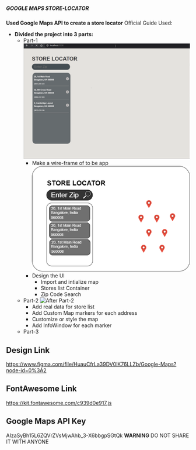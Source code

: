 ##### GOOGLE MAPS STORE-LOCATOR
**Used Google Maps API to create a store locator**
    Official Guide Used: []()
* **Divided the project into 3 parts:**
    * Part-1 ![After Part-1](/media/Part-1.gif)
        * Make a wire-frame of to be app ![Wire-frame](/media/Wireframe.png)
        * Design the UI
            * Import and intialize map
            * Stores list Container
            * Zip Code Search
    * Part-2 ![After Part-2](/media/Part-2.gif)
        * Add real data for store list
        * Add Custom Map markers for each address
        * Customize or style the map
        * Add InfoWindow for each marker
    * Part-3



























## Design Link
https://www.figma.com/file/HuauCfrLa39DV0lK76LLZb/Google-Maps?node-id=0%3A2

## FontAwesome Link
https://kit.fontawesome.com/c939d0e917.js

## Google Maps API Key
AIzaSyBh15L6ZQVrZVsMjwAhb_3-X6bbgpSGtQk
**WARNING**
DO NOT SHARE IT WITH ANYONE